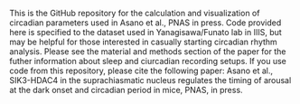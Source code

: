 This is the GitHub repository for the calculation and visualization of circadian parameters used in Asano et al., PNAS in press. 
Code provided here is specified to the dataset used in Yanagisawa/Funato lab in IIIS, but may be helpful for those interested in casually starting circadian rhythm analysis. 
Please see the material and methods section of the paper for the futher information about sleep and ciurcadian recording setups.
If you use code from this repository, please cite the following paper:
Asano et al., SIK3-HDAC4 in the suprachiasmatic nucleus regulates the timing of arousal at the dark onset and circadian period in mice, PNAS, in press.
